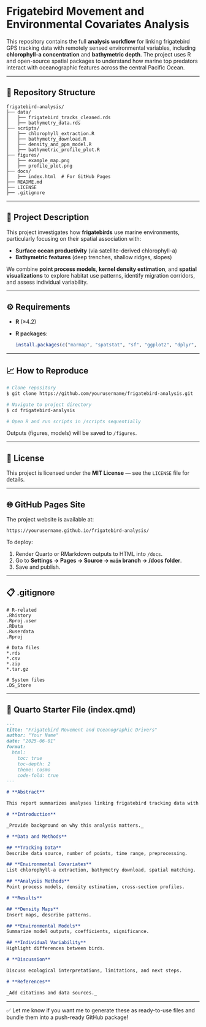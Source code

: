 # **Frigatebird Movement and Environmental Covariates Analysis**

This repository contains the full **analysis workflow** for linking frigatebird GPS tracking data with remotely sensed environmental variables, including **chlorophyll-a concentration** and **bathymetric depth**. The project uses R and open-source spatial packages to understand how marine top predators interact with oceanographic features across the central Pacific Ocean.

---

## 📂 **Repository Structure**

```
frigatebird-analysis/
├── data/
│   ├── frigatebird_tracks_cleaned.rds
│   ├── bathymetry_data.rds
├── scripts/
│   ├── chlorophyll_extraction.R
│   ├── bathymetry_download.R
│   ├── density_and_ppm_model.R
│   ├── bathymetric_profile_plot.R
├── figures/
│   ├── example_map.png
│   ├── profile_plot.png
├── docs/
│   ├── index.html  # For GitHub Pages
├── README.md
├── LICENSE
├── .gitignore
```

---

## 📜 **Project Description**

This project investigates how **frigatebirds** use marine environments, particularly focusing on their spatial association with:

* **Surface ocean productivity** (via satellite-derived chlorophyll-a)
* **Bathymetric features** (deep trenches, shallow ridges, slopes)

We combine **point process models**, **kernel density estimation**, and **spatial visualizations** to explore habitat use patterns, identify migration corridors, and assess individual variability.

---

## ⚙ **Requirements**

* **R** (≥4.2)
* **R packages**:

  ```r
  install.packages(c("marmap", "spatstat", "sf", "ggplot2", "dplyr", "rerddapXtracto", "ncdf4"))
  ```

---

## 📈 **How to Reproduce**

```bash
# Clone repository
$ git clone https://github.com/yourusername/frigatebird-analysis.git

# Navigate to project directory
$ cd frigatebird-analysis

# Open R and run scripts in /scripts sequentially
```

Outputs (figures, models) will be saved to `/figures`.

---

## 📄 **License**

This project is licensed under the **MIT License** — see the `LICENSE` file for details.

---

## 🌐 **GitHub Pages Site**

The project website is available at:

```
https://yourusername.github.io/frigatebird-analysis/
```

To deploy:

1. Render Quarto or RMarkdown outputs to HTML into `/docs`.
2. Go to **Settings → Pages → Source → `main` branch → /docs folder**.
3. Save and publish.

---

## 📋 **.gitignore**

```
# R-related
.Rhistory
.Rproj.user
.RData
.Ruserdata
.Rproj

# Data files
*.rds
*.csv
*.zip
*.tar.gz

# System files
.DS_Store
```

---

## 📝 **Quarto Starter File (index.qmd)**

```markdown
---
title: "Frigatebird Movement and Oceanographic Drivers"
author: "Your Name"
date: "2025-06-01"
format:
  html:
    toc: true
    toc-depth: 2
    theme: cosmo
    code-fold: true
---

# **Abstract**

This report summarizes analyses linking frigatebird tracking data with oceanographic covariates, focusing on spatial patterns, density, and environmental associations.

# **Introduction**

_Provide background on why this analysis matters._

# **Data and Methods**

## **Tracking Data**
Describe data source, number of points, time range, preprocessing.

## **Environmental Covariates**
List chlorophyll-a extraction, bathymetry download, spatial matching.

## **Analysis Methods**
Point process models, density estimation, cross-section profiles.

# **Results**

## **Density Maps**
Insert maps, describe patterns.

## **Environmental Models**
Summarize model outputs, coefficients, significance.

## **Individual Variability**
Highlight differences between birds.

# **Discussion**

Discuss ecological interpretations, limitations, and next steps.

# **References**

_Add citations and data sources._
```

---

✅ Let me know if you want me to generate these as ready-to-use files and bundle them into a push-ready GitHub package!












